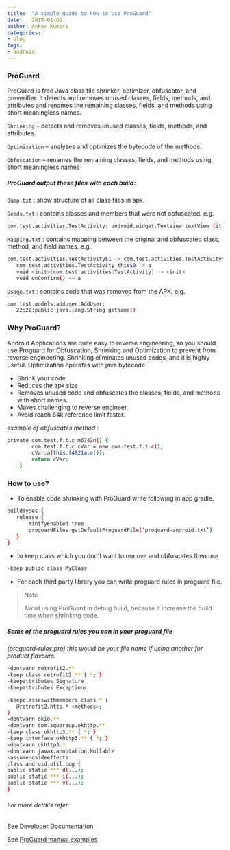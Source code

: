 ```yaml
---
title:  "A simple guide to how-to use ProGuard"
date:   2018-01-02
author: Ankur Kumari
categories:
- blog
tags:
- android
---
```



### ProGuard

ProGuard is free Java class file shrinker, optimizer, obfuscator, and preverifier. It detects and removes unused classes, fields, methods, and attributes and renames the remaining classes, fields, and methods using short meaningless names. 

`Shrinking` – detects and removes unused classes, fields, methods, and attributes.

`Optimization` – analyzes and optimizes the bytecode of the methods.

`Obfuscation` – renames the remaining classes, fields, and methods using short meaningless names

##### ProGuard output these files with each build:

`Dump.txt` : show structure of all class files in apk.

`Seeds.txt` : contains classes and members that were not obfuscated. e.g.
```sh
com.test.activities.TestActivity: android.widget.TextView textView (it will not obfuscated)
```

`Mapping.txt` : contains mapping between the original and obfuscated class, method, and field names. e.g.
```sh
com.test.activities.TestActivity$1 -> com.test.activities.TestActivity$1:
   com.test.activities.TestActivity this$0 -> a
   void <init>(com.test.activities.TestActivity) -> <init>
   void onConfirm() -> a
   ```

`Usage.txt` : contains code that was removed from the APK. e.g.
```sh
com.test.models.adduser.AddUser:
   22:22:public java.lang.String getName()
   ```

### Why ProGuard?

Android Applications are quite easy to reverse engineering, so you should use Proguard for Obfuscation, Shrinking and Optimization to prevent from reverse engineering. Shrinking eliminates unused codes, and it is highly useful. Optimization operates with java bytecode.

- Shrink your code 
- Reduces the apk size 
- Removes unused code and obfuscates the classes, fields, and methods with short names.
- Makes challenging to reverse engineer.
- Avoid reach 64k reference limit faster.

*example of obfuscates method :*

```sh
private com.test.f.t.c m6742n() {
        com.test.f.t.c cVar = new com.test.f.t.c();
        cVar.a(this.f4821m.a());
        return cVar;
    }
```
### How to use?
- To enable code shrinking with ProGuard write following in app gradle.
```sh
buildTypes {
   release {
       minifyEnabled true
       proguardFiles getDefaultProguardFile(‘proguard-android.txt’)
   }
}
```
- to keep class which you don't want to remove and obfuscates then use
```sh
-keep public class MyClass
```
- For each third party library you can write proguard rules in proguard file.

>Note
>>
>Avoid using ProGuard in debug build, because it increase the build time when shrinking code.

##### Some of the proguard rules you can in your proguard file

_(proguard-rules.pro) this would be your file name if using another for product flavours._
```sh
-dontwarn retrofit2.**
-keep class retrofit2.** { *; }
-keepattributes Signature
-keepattributes Exceptions

-keepclasseswithmembers class * {
   @retrofit2.http.* <methods>;
}
-dontwarn okio.**
-dontwarn com.squareup.okhttp.**
-keep class okhttp3.** { *; }
-keep interface okhttp3.** { *; }
-dontwarn okhttp3.*
-dontwarn javax.annotation.Nullable
-assumenosideeffects
class android.util.Log {
public static *** d(...);
public static *** i(...);
public static *** v(...);
}
```

###### _For more details refer_
See [Developer Documentation]

See [ProGuard manual examples]

 [Developer Documentation]: <https://developer.android.com/studio/build/shrink-code.html>
 [ProGuard manual examples]: <https://www.guardsquare.com/en/proguard/manual/examples>

